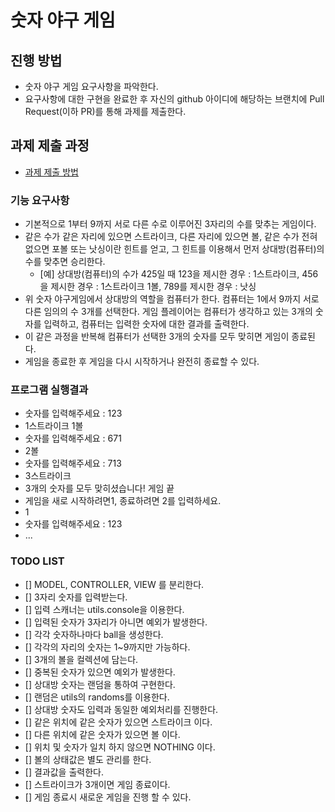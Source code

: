 # 숫자 야구 게임
## 진행 방법
* 숫자 야구 게임 요구사항을 파악한다.
* 요구사항에 대한 구현을 완료한 후 자신의 github 아이디에 해당하는 브랜치에 Pull Request(이하 PR)를 통해 과제를 제출한다.

## 과제 제출 과정
* [과제 제출 방법](https://github.com/next-step/nextstep-docs/tree/master/precourse)

### 기능 요구사항
* 기본적으로 1부터 9까지 서로 다른 수로 이루어진 3자리의 수를 맞추는 게임이다.
* 같은 수가 같은 자리에 있으면 스트라이크, 다른 자리에 있으면 볼, 같은 수가 전혀 없으면 포볼 또는 
  낫싱이란 힌트를 얻고, 그 힌트를 이용해서 먼저 상대방(컴퓨터)의 수를 맞추면 승리한다.
  * [예] 상대방(컴퓨터)의 수가 425일 때 123을 제시한 경우 : 1스트라이크, 456을 제시한 경우 : 1스트라이크 1볼,
    789를 제시한 경우 : 낫싱
* 위 숫자 야구게임에서 상대방의 역할을 컴퓨터가 한다. 컴퓨터는 1에서 9까지 서로다른 임의의 수 3개를 선택한다.
  게임 플레이어는 컴퓨터가 생각하고 있는 3개의 숫자를 입력하고, 컴퓨터는 입력한 숫자에 대한 결과를 출력한다.
* 이 같은 과정을 반복해 컴퓨터가 선택한 3개의 숫자를 모두 맞히면 게임이 종료된다.
* 게임을 종료한 후 게임을 다시 시작하거나 완전히 종료할 수 있다.

### 프로그램 실행결과
* 숫자를 입력해주세요 : 123
* 1스트라이크 1볼
* 숫자를 입력해주세요 : 671
* 2볼
* 숫자를 입력해주세요 : 713
* 3스트라이크
* 3개의 숫자를 모두 맞히셨습니다! 게임 끝
* 게임을 새로 시작하려면1, 종료하려면 2를 입력하세요.
* 1
* 숫자를 입력해주세요 : 123
* ...

### TODO LIST
- [] MODEL, CONTROLLER, VIEW 를 분리한다.
- [] 3자리 숫자를 입력받는다.
- [] 입력 스캐너는 utils.console을 이용한다.  
- [] 입력된 숫자가 3자리가 아니면 예외가 발생한다.
- [] 각각 숫자하나마다 ball을 생성한다.  
- [] 각각의 자리의 숫자는 1~9까지만 가능하다.
- [] 3개의 볼을 컬렉션에 담는다.
- [] 중복된 숫자가 있으면 예외가 발생한다.
- [] 상대방 숫자는 랜덤을 통하여 구현한다.
- [] 랜덤은 utils의 randoms를 이용한다.  
- [] 상대방 숫자도 입력과 동일한 예외처리를 진행한다.
- [] 같은 위치에 같은 숫자가 있으면 스트라이크 이다.
- [] 다른 위치에 같은 숫자가 있으면 볼 이다.
- [] 위치 및 숫자가 일치 하지 않으면 NOTHING 이다.
- [] 볼의 상태값은 별도 관리를 한다.
- [] 결과값을 출력한다.
- [] 스트라이크가 3개이면 게임 종료이다.
- [] 게임 종료시 새로운 게임을 진행 할 수 있다.